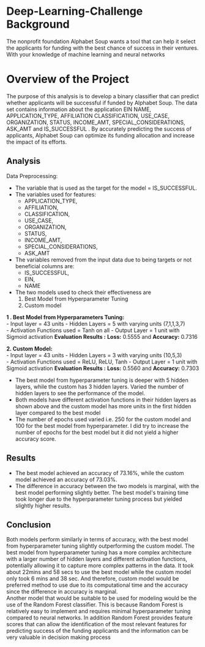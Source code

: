 # Deep-Learning-Challenge Background
The nonprofit foundation Alphabet Soup wants a tool that can help it select the applicants for funding with the best chance of success in their ventures. With your knowledge of machine learning and neural networks
# Overview of the Project

The purpose of this analysis is to develop a binary classifier that can predict whether applicants will be successful if funded by Alphabet Soup.  The data set contains information about the application	EIN	NAME, APPLICATION_TYPE, AFFILIATION	CLASSIFICATION, USE_CASE, ORGANIZATION, STATUS, INCOME_AMT, SPECIAL_CONSIDERATIONS, ASK_AMT	and IS_SUCCESSFUL . By accurately predicting the success of applicants, Alphabet Soup can optimize its funding allocation and increase the impact of its efforts.  

## Analysis 
Data Preprocessing:  
- The variable that is used as the target for the model = IS_SUCCESSFUL.  
- The variables used for features:  
    - APPLICATION_TYPE,
    - AFFILIATION,
    - CLASSIFICATION,
    - USE_CASE,
    - ORGANIZATION,
    - STATUS,
    - INCOME_AMT,
    - SPECIAL_CONSIDERATIONS,
    - ASK_AMT
- The variables removed from the input data due to being targets or not beneficial columns are:
    - IS_SUCCESSFUL,
    - EIN,
    - NAME
- The two models used to check their effectiveness are 
    1.   Best Model from Hyperparameter Tuning
    2.   Custom model  

**1 . Best Model from Hyperparameters Tuning:**  
         - Input layer = 43 units
         - Hidden Layers = 5 with varying units (7,1,1,3,7)  
         - Activation Functions used = Tanh on all 
         - Output Layer = 1 unit with Sigmoid activation
    **Evaluation Results :**  **Loss:** 0.5555  and **Accuracy:**  0.7316  

**2. Custom Model:**  
         - Input layer = 43 units
         - Hidden Layers = 3 with varying units (10,5,3)  
         - Activation Functions used = ReLU, ReLU, Tanh 
         - Output Layer = 1 unit with Sigmoid activation
    **Evaluation Results :**  **Loss:** 0.5560  and **Accuracy:**  0.7303  
- The best model from hyperparameter tuning is deeper with 5 hidden layers, while the custom has 3 hidden layers. Varied the number of hidden layers to see the performance of the model.   
- Both models have different activation functions in their hidden layers as shown above and the custom model has more units in the first hidden layer compared to the best model
- The number of epochs used varied i.e. 250 for the custom model and 100 for the best model from hyperparameter. I did try to increase the number of epochs for the best model but it did not yield a higher accuracy score.

## Results
- The best model achieved an accuracy of 73.16%, while the custom model achieved an accuracy of 73.03%.
- The difference in accuracy between the two models is marginal, with the best model performing slightly better.
The best model's training time took longer due to the hyperparameter tuning process but yielded slightly higher results.

## Conclusion

Both models perform similarly in terms of accuracy, with the best model from hyperparameter tuning slightly outperforming the custom model.
The best model from hyperparameter tuning has a more complex architecture with a larger number of hidden layers and different activation functions, potentially allowing it to capture more complex patterns in the data. It took about 22mins and 58 secs to use the best model while the custom model only took 6 mins and 38 sec. And therefore, custom model would be preferred method to use due to its computational time and the accuracy since the difference in accuracy is marginal.   
Another model that would be suitable to be used for modeling would be the use of the Random Forest classifier. This is because Random Forest is relatively easy to implement and requires minimal hyperparameter tuning compared to neural networks. In addition Random Forest provides feature scores that can allow the identification of the most relevant features for predicting success of the funding applicants  and the information can be very valuable in decision making process 